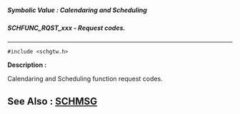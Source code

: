 ##### Symbolic Value : Calendaring and Scheduling
##### SCHFUNC_RQST_xxx - Request codes.
---
```
#include <schgtw.h>
```
**Description :**

Calendaring and Scheduling function request codes.

**See Also :**
[SCHMSG](/reference/Data/SCHMSG)
---
